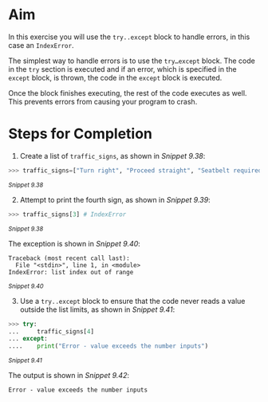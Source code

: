 <!-- practice -->

# Aim

In this exercise you will use the `try..except` block to handle errors, in this case an `IndexError`.

The simplest way to handle errors is to use the `try…except` block. The code in the `try` section is executed and if an error, which is specified in the `except` block, is thrown, the code in the `except` block is executed.

Once the block finishes executing, the rest of the code executes as well. This prevents errors from causing your program to crash.

# Steps for Completion

1. Create a list of `traffic_signs`, as shown in _Snippet 9.38_:

```python
>>> traffic_signs=["Turn right", "Proceed straight", "Seatbelt required"]
```

<sup>_Snippet 9.38_</sup>

2. Attempt to print the fourth sign, as shown in _Snippet 9.39_:

```python
>>> traffic_signs[3] # IndexError
```

<sup>_Snippet 9.38_</sup>

The exception is shown in _Snippet 9.40_:

```
Traceback (most recent call last):
  File "<stdin>", line 1, in <module>
IndexError: list index out of range
```

<sup>_Snippet 9.40_</sup>

3. Use a `try..except` block to ensure that the code never reads a value outside the list limits, as shown in _Snippet 9.41_:

```python
>>> try:
...     traffic_signs[4]
... except:
....    print("Error - value exceeds the number inputs")
```

<sup>_Snippet 9.41_</sup>

The output is shown in _Snippet 9.42_:

```
Error - value exceeds the number inputs
```
